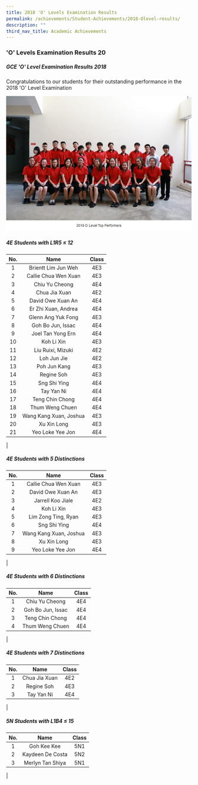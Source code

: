 ```yaml
---
title: 2018 'O' Levels Examination Results
permalink: /achievements/Student-Achievements/2018-Olevel-results/
description: ""
third_nav_title: Academic Achievements
---
```

### 'O' Levels Examination Results 20

##### GCE 'O' Level Examination Results 2018
Congratulations to our students for their outstanding performance in the 2018 'O' Level Examination

![](/images/o%20level%20top%20students%202018.jpg)

##### 4E Students with L1R5 ≤ 12

| No. | Name | Class |
|:---:|:---:|:---:|
| 1 | Brientt Lim Jun Weh | 4E3 |
| 2 | Callie Chua Wen Xuan | 4E3 |
| 3 | Chiu Yu Cheong | 4E4 |
| 4 | Chua Jia Xuan | 4E2 |
| 5 | David Owe Xuan An | 4E4 |
| 6 | Er Zhi Xuan, Andrea | 4E4 |
| 7 | Glenn Ang Yuk Fong | 4E3 |
| 8 | Goh Bo Jun, Issac | 4E4 |
| 9 | Joel Tan Yong Ern | 4E4 |
| 10 | Koh Li Xin | 4E3 |
| 11 | Liu Ruixi, Mizuki | 4E2 |
| 12 | Loh Jun Jie | 4E2 |
| 13 | Poh Jun Kang | 4E3 |
| 14 | Regine Soh | 4E3 |
| 15 | Sng Shi Ying | 4E4 |
| 16 | Tay Yan Ni | 4E4 |
| 17 | Teng Chin Chong | 4E4 |
| 18 | Thum Weng Chuen | 4E4 |
| 19 | Wang Kang Xuan, Joshua | 4E3 |
| 20 | Xu Xin Long | 4E3 |
| 21 | Yeo Loke Yee Jon | 4E4 |
|

##### 4E Students with 5 Distinctions

| No. | Name | Class |
|:---:|:---:|:---:|
| 1 | Callie Chua Wen Xuan | 4E3 |
| 2 | David Owe Xuan An | 4E3 |
| 3 | Jarrell Koo Jiale | 4E2 |
| 4 | Koh Li Xin | 4E3 |
| 5 | Lim Zong Ting, Ryan | 4E3 |
| 6 | Sng Shi Ying | 4E4 |
| 7 | Wang Kang Xuan, Joshua | 4E3 |
| 8 | Xu Xin Long | 4E3 |
| 9 | Yeo Loke Yee Jon | 4E4 |
|

##### 4E Students with 6 Distinctions

| No. | Name | Class |
|:---:|:---:|:---:|
| 1 | Chiu Yu Cheong | 4E4 |
| 2 | Goh Bo Jun, Issac | 4E4 |
| 3 | Teng Chin Chong | 4E4 |
| 4 | Thum Weng Chuen | 4E4 |
|

##### 4E Students with 7 Distinctions

| No. | Name | Class |
|:---:|:---:|:---:|
| 1 | Chua Jia Xuan | 4E2 |
| 2 | Regine Soh | 4E3 |
| 3 | Tay Yan Ni | 4E4 |
|

##### 5N Students with L1B4 ≤ 15

| No. | Name | Class |
|:---:|:---:|:---:|
| 1 | Goh Kee Kee | 5N1 |
| 2 | Kaydeen De Costa | 5N2 |
| 3 | Merlyn Tan Shiya | 5N1 |
|